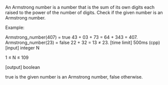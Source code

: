 An Armstrong number is a number that is the sum of its own digits each raised to the power of the number of digits.
Check if the given number is an Armstrong number.

Example:

Armstrong_number(407) = true
43 + 03 + 73 = 64 + 343 = 407.
Armstrong_number(23) = false
22 + 32 = 13 ≠ 23.
[time limit] 500ms (cpp)
[input] integer N

1 ≤ N ≤ 109

[output] boolean

true is the given number is an Armstrong number, false otherwise.
